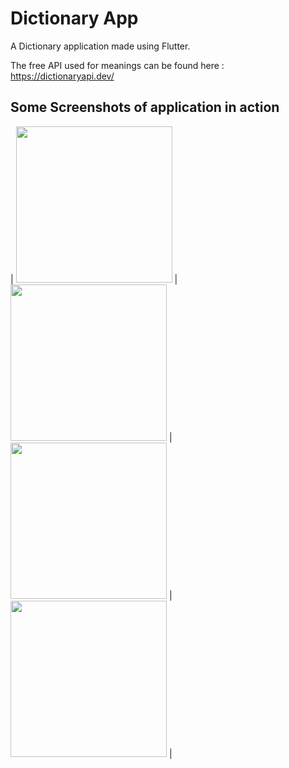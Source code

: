 # Dictionary App

A Dictionary application made using Flutter.

The free API used for meanings can be found here : https://dictionaryapi.dev/

## Some Screenshots of application in action

| <img src="https://github.com/tushariiit/dictionary_app/blob/master/Screenshot_20210520_135550.jpg" width="250"> | <img src="https://github.com/tushariiit/dictionary_app/blob/master/Screenshot_20210520_135714.jpg" width="250"> |  <img src="https://github.com/tushariiit/dictionary_app/blob/master/Screenshot_20210520_140026.jpg" width="250"> | <img src="https://github.com/tushariiit/dictionary_app/blob/master/Screenshot_20210520_140047.jpg" width="250"> |




